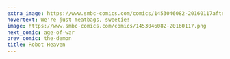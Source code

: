 ```yaml
---
extra_image: https://www.smbc-comics.com/comics/1453046082-20160117after.png
hovertext: We're just meatbags, sweetie!
image: https://www.smbc-comics.com/comics/1453046082-20160117.png
next_comic: age-of-war
prev_comic: the-demon
title: Robot Heaven
---
```


